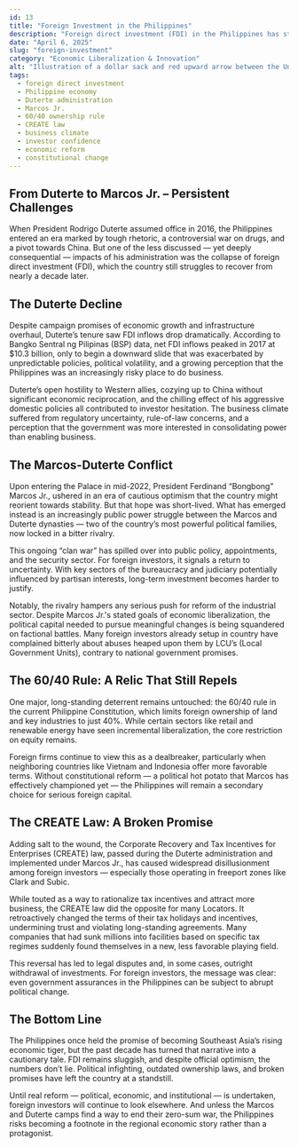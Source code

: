 ```yaml
---
id: 13
title: "Foreign Investment in the Philippines"
description: "Foreign direct investment (FDI) in the Philippines has struggled under the weight of political infighting, outdated ownership laws, and broken promises. From Duterte’s pivot to China and policy unpredictability, to Marcos Jr.’s stalled reforms and constitutional roadblocks, this article dissects why foreign investors are hesitant—and what must change for the country to regain its footing in Southeast Asia."
date: "April 6, 2025"
slug: "foreign-investment"
category: "Economic Liberalization & Innovation"
alt: "Illustration of a dollar sack and red upward arrow between the United States flag and a Philippine map colored in national colors—symbolizing the flow of foreign investment and economic ties between the U.S. and the Philippines."
tags:
  - foreign direct investment
  - Philippine economy
  - Duterte administration
  - Marcos Jr.
  - 60/40 ownership rule
  - CREATE law
  - business climate
  - investor confidence
  - economic reform
  - constitutional change
---
```


## From Duterte to Marcos Jr. – Persistent Challenges

When President Rodrigo Duterte assumed office in 2016, the Philippines entered an era marked by tough rhetoric, a controversial war on drugs, and a pivot towards China. But one of the less discussed — yet deeply consequential — impacts of his administration was the collapse of foreign direct investment (FDI), which the country still struggles to recover from nearly a decade later.

## The Duterte Decline

Despite campaign promises of economic growth and infrastructure overhaul, Duterte’s tenure saw FDI inflows drop dramatically. According to Bangko Sentral ng Pilipinas (BSP) data, net FDI inflows peaked in 2017 at $10.3 billion, only to begin a downward slide that was exacerbated by unpredictable policies, political volatility, and a growing perception that the Philippines was an increasingly risky place to do business.

Duterte’s open hostility to Western allies, cozying up to China without significant economic reciprocation, and the chilling effect of his aggressive domestic policies all contributed to investor hesitation. The business climate suffered from regulatory uncertainty, rule-of-law concerns, and a perception that the government was more interested in consolidating power than enabling business.

## The Marcos-Duterte Conflict

Upon entering the Palace in mid-2022, President Ferdinand “Bongbong” Marcos Jr., ushered in an era of cautious optimism that the country might reorient towards stability. But that hope was short-lived. What has emerged instead is an increasingly public power struggle between the Marcos and Duterte dynasties — two of the country’s most powerful political families, now locked in a bitter rivalry.

This ongoing “clan war” has spilled over into public policy, appointments, and the security sector. For foreign investors, it signals a return to uncertainty. With key sectors of the bureaucracy and judiciary potentially influenced by partisan interests, long-term investment becomes harder to justify.

Notably, the rivalry hampers any serious push for reform of the industrial sector. Despite Marcos Jr.'s stated goals of economic liberalization, the political capital needed to pursue meaningful changes is being squandered on factional battles. Many foreign investors already setup in country have complained bitterly about abuses heaped upon them by LCU’s (Local Government Units), contrary to national government promises.

## The 60/40 Rule: A Relic That Still Repels

One major, long-standing deterrent remains untouched: the 60/40 rule in the current Philippine Constitution, which limits foreign ownership of land and key industries to just 40%. While certain sectors like retail and renewable energy have seen incremental liberalization, the core restriction on equity remains.

Foreign firms continue to view this as a dealbreaker, particularly when neighboring countries like Vietnam and Indonesia offer more favorable terms. Without constitutional reform — a political hot potato that Marcos has effectively championed yet — the Philippines will remain a secondary choice for serious foreign capital.

## The CREATE Law: A Broken Promise

Adding salt to the wound, the Corporate Recovery and Tax Incentives for Enterprises (CREATE) law, passed during the Duterte administration and implemented under Marcos Jr., has caused widespread disillusionment among foreign investors — especially those operating in freeport zones like Clark and Subic.

While touted as a way to rationalize tax incentives and attract more business, the CREATE law did the opposite for many Locators. It retroactively changed the terms of their tax holidays and incentives, undermining trust and violating long-standing agreements. Many companies that had sunk millions into facilities based on specific tax regimes suddenly found themselves in a new, less favorable playing field.

This reversal has led to legal disputes and, in some cases, outright withdrawal of investments. For foreign investors, the message was clear: even government assurances in the Philippines can be subject to abrupt political change.

## The Bottom Line

The Philippines once held the promise of becoming Southeast Asia’s rising economic tiger, but the past decade has turned that narrative into a cautionary tale. FDI remains sluggish, and despite official optimism, the numbers don’t lie. Political infighting, outdated ownership laws, and broken promises have left the country at a standstill.

Until real reform — political, economic, and institutional — is undertaken, foreign investors will continue to look elsewhere. And unless the Marcos and Duterte camps find a way to end their zero-sum war, the Philippines risks becoming a footnote in the regional economic story rather than a protagonist.
